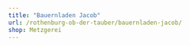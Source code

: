```yaml
---
title: "Bauernladen Jacob"
url: /rothenburg-ob-der-tauber/bauernladen-jacob/
shop: Metzgerei
---
```

